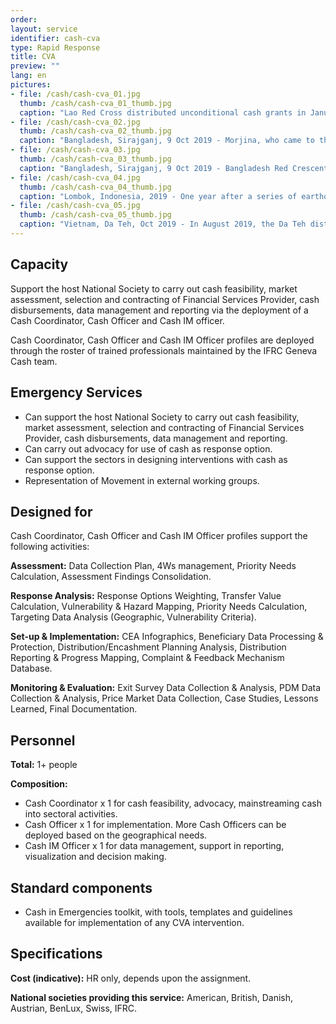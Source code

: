 ```yaml
---
order: 
layout: service
identifier: cash-cva
type: Rapid Response
title: CVA
preview: ""
lang: en
pictures:
- file: /cash/cash-cva_01.jpg
  thumb: /cash/cash-cva_01_thumb.jpg
  caption: "Lao Red Cross distributed unconditional cash grants in January 2019 to 1,464 households whose houses were totally destroyed by flash floods in Attapeu after a dam collapse."
- file: /cash/cash-cva_02.jpg
  thumb: /cash/cash-cva_02_thumb.jpg
  caption: "Bangladesh, Sirajganj, 9 Oct 2019 - Morjina, who came to the distribution point with her little granddaughter and daughter, received 4500 Bangladeshi Taka (53 US dollars) and vegetable seeds. More than 28 districts of Bangladesh faced extensive flooding due to heavy monsoon rain and water from upstream regions."
- file: /cash/cash-cva_03.jpg
  thumb: /cash/cash-cva_03_thumb.jpg
  caption: "Bangladesh, Sirajganj, 9 Oct 2019 - Bangladesh Red Crescent Society distributing cash grants and vegetable seeds to the flood-affected families in Sirajganj. A total of 209 families received 4,500 Bangladeshi Taka (53 US dollars) and eight kinds of vegetable seeds."
- file: /cash/cash-cva_04.jpg
  thumb: /cash/cash-cva_04_thumb.jpg
  caption: "Lombok, Indonesia, 2019 - One year after a series of earthquakes struck Lombok, Indonesia, the Indonesian Red Cross (Palang Merah Indonesia) has reached over 6,000 families with unconditional cash grants to help with shelter repairs. "
- file: /cash/cash-cva_05.jpg
  thumb: /cash/cash-cva_05_thumb.jpg
  caption: "Vietnam, Da Teh, Oct 2019 - In August 2019, the Da Teh district faced extensive flooding due to heavy monsoon rains. Red Cross teams are providing cash grants to the most vulnerable families to rebuild their lives."
---
```


## Capacity

Support the host National Society  to carry out cash feasibility, market assessment, selection and contracting of Financial Services Provider, cash disbursements, data management and reporting via the deployment of a Cash Coordinator, Cash Officer and Cash IM officer. 

Cash Coordinator, Cash Officer and Cash IM Officer profiles are deployed through the roster of trained professionals maintained by the IFRC Geneva Cash team.

## Emergency Services

- Can support the host National Society to carry out cash feasibility, market assessment, selection and contracting of Financial Services Provider, cash disbursements, data management and reporting.
- Can carry out advocacy for use of cash as response option.
- Can support the sectors in designing interventions with cash as response option.
- Representation of Movement in external working groups.

## Designed for

Cash Coordinator, Cash Officer and Cash IM Officer profiles support the following activities: 

**Assessment:** Data Collection Plan, 4Ws management, Priority Needs Calculation, Assessment Findings Consolidation.

**Response Analysis:** Response Options Weighting, Transfer Value Calculation, Vulnerability & Hazard Mapping, Priority Needs Calculation, Targeting Data Analysis (Geographic, Vulnerability Criteria).

**Set-up & Implementation:** CEA Infographics, Beneficiary Data Processing & Protection, Distribution/Encashment Planning Analysis, Distribution Reporting & Progress Mapping, Complaint & Feedback Mechanism Database. 

**Monitoring & Evaluation:** Exit Survey Data Collection & Analysis, PDM Data Collection & Analysis, Price Market Data Collection, Case Studies, Lessons Learned, Final Documentation.

## Personnel

**Total:** 1+ people

**Composition:** 
- Cash Coordinator x 1 for cash feasibility, advocacy, mainstreaming cash into sectoral activities. 
- Cash Officer x 1 for implementation. More Cash Officers can be deployed based on the geographical needs. 
- Cash IM Officer x 1 for data management, support in reporting, visualization and decision making.

## Standard components

- Cash in Emergencies toolkit, with tools, templates and guidelines available for implementation of any CVA intervention.

## Specifications

**Cost (indicative):** HR only, depends upon the assignment.

**National societies providing this service:** American, British, Danish, Austrian, BenLux, Swiss, IFRC.
